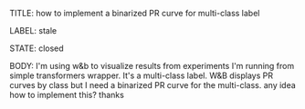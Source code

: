 TITLE:
how to implement a binarized PR curve for multi-class label

LABEL:
stale

STATE:
closed

BODY:
I'm using w&b to visualize results from experiments I'm running from simple transformers wrapper. It's a multi-class label. W&B displays PR curves by class but I need a binarized PR curve for the multi-class. any idea how to implement this? thanks

